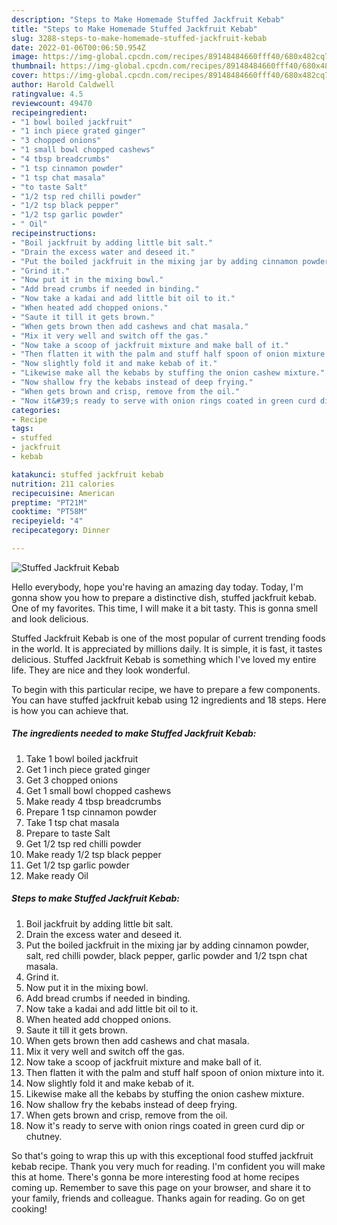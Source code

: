 ```yaml
---
description: "Steps to Make Homemade Stuffed Jackfruit Kebab"
title: "Steps to Make Homemade Stuffed Jackfruit Kebab"
slug: 3288-steps-to-make-homemade-stuffed-jackfruit-kebab
date: 2022-01-06T00:06:50.954Z
image: https://img-global.cpcdn.com/recipes/89148484660fff40/680x482cq70/stuffed-jackfruit-kebab-recipe-main-photo.jpg
thumbnail: https://img-global.cpcdn.com/recipes/89148484660fff40/680x482cq70/stuffed-jackfruit-kebab-recipe-main-photo.jpg
cover: https://img-global.cpcdn.com/recipes/89148484660fff40/680x482cq70/stuffed-jackfruit-kebab-recipe-main-photo.jpg
author: Harold Caldwell
ratingvalue: 4.5
reviewcount: 49470
recipeingredient:
- "1 bowl boiled jackfruit"
- "1 inch piece grated ginger"
- "3 chopped onions"
- "1 small bowl chopped cashews"
- "4 tbsp breadcrumbs"
- "1 tsp cinnamon powder"
- "1 tsp chat masala"
- "to taste Salt"
- "1/2 tsp red chilli powder"
- "1/2 tsp black pepper"
- "1/2 tsp garlic powder"
- " Oil"
recipeinstructions:
- "Boil jackfruit by adding little bit salt."
- "Drain the excess water and deseed it."
- "Put the boiled jackfruit in the mixing jar by adding cinnamon powder, salt, red chilli powder, black pepper, garlic powder and 1/2 tspn chat masala."
- "Grind it."
- "Now put it in the mixing bowl."
- "Add bread crumbs if needed in binding."
- "Now take a kadai and add little bit oil to it."
- "When heated add chopped onions."
- "Saute it till it gets brown."
- "When gets brown then add cashews and chat masala."
- "Mix it very well and switch off the gas."
- "Now take a scoop of jackfruit mixture and make ball of it."
- "Then flatten it with the palm and stuff half spoon of onion mixture into it."
- "Now slightly fold it and make kebab of it."
- "Likewise make all the kebabs by stuffing the onion cashew mixture."
- "Now shallow fry the kebabs instead of deep frying."
- "When gets brown and crisp, remove from the oil."
- "Now it&#39;s ready to serve with onion rings coated in green curd dip or chutney."
categories:
- Recipe
tags:
- stuffed
- jackfruit
- kebab

katakunci: stuffed jackfruit kebab 
nutrition: 211 calories
recipecuisine: American
preptime: "PT21M"
cooktime: "PT58M"
recipeyield: "4"
recipecategory: Dinner

---
```



![Stuffed Jackfruit Kebab](https://img-global.cpcdn.com/recipes/89148484660fff40/680x482cq70/stuffed-jackfruit-kebab-recipe-main-photo.jpg)

Hello everybody, hope you're having an amazing day today. Today, I'm gonna show you how to prepare a distinctive dish, stuffed jackfruit kebab. One of my favorites. This time, I will make it a bit tasty. This is gonna smell and look delicious.

Stuffed Jackfruit Kebab is one of the most popular of current trending foods in the world. It is appreciated by millions daily. It is simple, it is fast, it tastes delicious. Stuffed Jackfruit Kebab is something which I've loved my entire life. They are nice and they look wonderful.




To begin with this particular recipe, we have to prepare a few components. You can have stuffed jackfruit kebab using 12 ingredients and 18 steps. Here is how you can achieve that.

<!--inarticleads1-->

##### The ingredients needed to make Stuffed Jackfruit Kebab:

1. Take 1 bowl boiled jackfruit
1. Get 1 inch piece grated ginger
1. Get 3 chopped onions
1. Get 1 small bowl chopped cashews
1. Make ready 4 tbsp breadcrumbs
1. Prepare 1 tsp cinnamon powder
1. Take 1 tsp chat masala
1. Prepare to taste Salt
1. Get 1/2 tsp red chilli powder
1. Make ready 1/2 tsp black pepper
1. Get 1/2 tsp garlic powder
1. Make ready  Oil




<!--inarticleads2-->

##### Steps to make Stuffed Jackfruit Kebab:

1. Boil jackfruit by adding little bit salt.
1. Drain the excess water and deseed it.
1. Put the boiled jackfruit in the mixing jar by adding cinnamon powder, salt, red chilli powder, black pepper, garlic powder and 1/2 tspn chat masala.
1. Grind it.
1. Now put it in the mixing bowl.
1. Add bread crumbs if needed in binding.
1. Now take a kadai and add little bit oil to it.
1. When heated add chopped onions.
1. Saute it till it gets brown.
1. When gets brown then add cashews and chat masala.
1. Mix it very well and switch off the gas.
1. Now take a scoop of jackfruit mixture and make ball of it.
1. Then flatten it with the palm and stuff half spoon of onion mixture into it.
1. Now slightly fold it and make kebab of it.
1. Likewise make all the kebabs by stuffing the onion cashew mixture.
1. Now shallow fry the kebabs instead of deep frying.
1. When gets brown and crisp, remove from the oil.
1. Now it&#39;s ready to serve with onion rings coated in green curd dip or chutney.




So that's going to wrap this up with this exceptional food stuffed jackfruit kebab recipe. Thank you very much for reading. I'm confident you will make this at home. There's gonna be more interesting food at home recipes coming up. Remember to save this page on your browser, and share it to your family, friends and colleague. Thanks again for reading. Go on get cooking!
